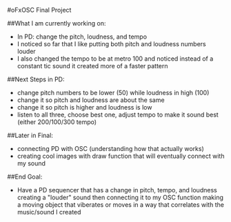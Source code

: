 #oFxOSC Final Project 

##What I am currently working on: 
- In PD: change the pitch, loudness, and tempo 
- I noticed so far that I like putting both pitch and loudness numbers louder
- I also changed the tempo to be at metro 100 and noticed instead of a constant tic sound it created more of a faster pattern 

##Next Steps in PD: 
- change pitch numbers to be lower (50) while loudness in high (100)
- change it so pitch and loudness are about the same 
- change it so pitch is higher and loudness is low 
- listen to all three, choose best one, adjust tempo to make it sound best (either 200/100/300 tempo)

##Later in Final: 
- connecting PD with OSC (understanding how that actually works)
- creating cool images with draw function that will eventually connect with my sound 

##End Goal: 
- Have a PD sequencer that has a change in pitch, tempo, and loudness creating a "louder" sound then connecting it to my OSC function making a moving object that viberates or moves in a way that correlates with the music/sound I created 